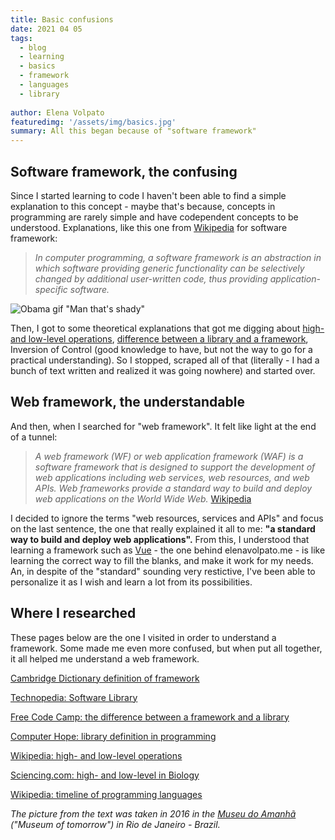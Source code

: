 ```yaml
---
title: Basic confusions
date: 2021 04 05
tags: 
  - blog
  - learning
  - basics
  - framework
  - languages
  - library
  
author: Elena Volpato
featuredimg: '/assets/img/basics.jpg' 
summary: All this began because of "software framework"
--- 
```

## Software framework, the confusing 
Since I started learning to code I haven't been able to find a simple explanation to this concept - maybe that's because, concepts in programming are rarely simple and have codependent concepts to be understood. Explanations, like this one from [Wikipedia](https://en.wikipedia.org/wiki/Software_framework) for software framework:   

> _In computer programming, a software framework is an abstraction in which software providing generic functionality can be selectively changed by additional user-written code, thus providing application-specific software._
 
![Obama gif "Man that's shady"](https://media.giphy.com/media/g4vNc90JyqfSXr711f/giphy.gif)

Then, I got to some theoretical explanations that got me digging about [high- and low-level operations](https://en.wikipedia.org/wiki/High-_and_low-level), [difference between a library and a framework](https://www.freecodecamp.org/news/the-difference-between-a-framework-and-a-library-bd133054023f/), Inversion of Control (good knowledge to have, but not the way to go for a practical understanding). So I stopped, scraped all of that (literally - I had a bunch of text written and realized it was going nowhere) and started over. 

## Web framework, the understandable
And then, when I searched for "web framework". It felt like light at the end of a tunnel: 

> _A web framework (WF) or web application framework (WAF) is a software framework that is designed to support the development of web applications including web services, web resources, and web APIs. Web frameworks provide a standard way to build and deploy web applications on the World Wide Web._ [Wikipedia](https://en.wikipedia.org/wiki/Web_framework)

I decided to ignore the terms "web resources, services and APIs" and focus on the last sentence, the one that really explained it all to me: **"a standard way to build and deploy web applications".** From this, I understood that learning a framework such as [Vue](https://vuejs.org) - the one behind elenavolpato.me - is like learning the correct way to fill the blanks, and make it work for my needs. An, in despite of the "standard" sounding very restictive, I've been able to personalize it as I wish and learn a lot from its possibilities.



## Where I researched 
These pages below are the one I visited in order to understand a framework. Some made me even more confused, but when put all together, it all helped me understand a web framework.

[Cambridge Dictionary definition of framework](https://dictionary.cambridge.org/dictionary/english/framework)

[Technopedia: Software Library](https://www.techopedia.com/definition/3828/software-library)  

[Free Code Camp: the difference between a framework and a library](https://www.freecodecamp.org/news/the-difference-between-a-framework-and-a-library-bd133054023f/)    

[Computer Hope: library definition in programming](https://www.computerhope.com/jargon/l/library.htm)   

[Wikipedia: high- and low-level operations](https://en.wikipedia.org/wiki/High-_and_low-level) 

[Sciencing.com: high- and low-level in Biology](https://sciencing.com/levels-organization-biology-8480388.html)  

[Wikipedia: timeline of programming languages](https://en.wikipedia.org/wiki/Timeline_of_programming_languages)

_The picture from the text was taken in 2016 in the [Museu do Amanhã](https://museudoamanha.org.br/en) ("Museum of tomorrow") in Rio de Janeiro - Brazil._


<!-- 
After doing some research about frameworks and came to three concepts that have to be explained before you can understand what a framework is - if you are already familiar with any of them, feel free to skip it or give me some suggestions on how to improve these explanations 😉:
* software libraries
* high level and low level operations
* the languages in which the code is written

### Software libraries

It is pretty much like a traditional library, the ones that hold books written by someone else. "A software library generally consists of pre-written code, classes, procedures, scripts, configuration data and more." [Technopedia](https://www.techopedia.com/definition/3828/software-library)

### High- and low-level operations

In [Wikipedia:](https://en.wikipedia.org/wiki/High-_and_low-level) _high-level describe those operations that are more abstract in nature._ And _Low-level describes more specific individual components of a systematic operation, focusing on the details of rudimentary micro functions rather than macro, complex processes._

Ok. But no, I did not understand it yet.  

An example might help: in Biology there are many levels of organizations, from smallest to largest, they are: molecule, cell, tissue, organ, organ system and organism. So you can say that molecules and cells take care of low level operations, and the others of higher levels of operations, more abstract and complex ones.

The same happens in software development. But where? How? We'll get to that.

### Languages

There are hundreds(even thousands) of programming languages that were created since de 1800 (on this  page you can find a very interesting list of programming languages organized alphabetically, chronologically and other options).

Basically, a programming language tells the computer what it should do. Every programming language has a syntax and a particular set of rules, which need to be followed every time the code is written. A software framework is built on top of a programming language.


## Framework
The [Cambridge Dictionary](https://dictionary.cambridge.org/dictionary/english/framework) defines framework as **"a supporting structure around which something can be built".** 

Using the three concepts presented and the definition above, a framework is a sort of shortcut to programming: it uses a programming language, and takes care of low-level operations (most of them)  leaving the high level thinking to you. It's like a set of rules to follow that enables you to learn to code and write code faster.

#### And what about the library?

Both libraries and frameworks are reusable code written by someone else.
In many ways a framework is similar to a library, the difference is how each of them uses this pre-written code. A framework has a structure (a frame of work 😅) and you have to "fill in the blanks" accordingly so whatever you are making works. A library is more flexible, which can give you more possibilities, but to make it work you have to do almost everything from scratch.

On this link from [Free Code Camp](https://www.freecodecamp.org/news/the-difference-between-a-framework-and-a-library-bd133054023f/) you can see an technical example of coding with a library (jQuery) and with a framework (Vue).

[React](https://reactjs.org/), [Angular](https://angularjs.org) and [Vue](https://vuejs.org) are front-end web frameworks built on top of the JavaScript programming language. And [Django](https://www.djangoproject.com) and [Flask](https://pythonbasics.org/what-is-flask-python/) are two different web frameworks built on top of the Python programming language. Hence, they are also known as Python frameworks.-->